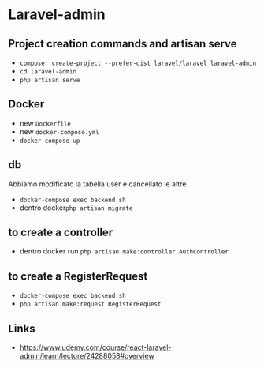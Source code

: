# Laravel-admin

## Project creation commands and artisan serve
+ ```composer create-project --prefer-dist laravel/laravel laravel-admin```
+ ```cd laravel-admin```
+ ```php artisan serve```
## Docker
+ new ```Dockerfile```
+ new ```docker-compose.yml```
+ ```docker-compose up```
## db
Abbiamo modificato la tabella user e cancellato le altre
+ ```docker-compose exec backend sh```
+ dentro docker```php artisan migrate```
## to create a controller
+ dentro docker run ```php artisan make:controller AuthController```
## to create a RegisterRequest
+ ```docker-compose exec backend sh```
+ ```php artisan make:request RegisterRequest```

## Links
+ https://www.udemy.com/course/react-laravel-admin/learn/lecture/24288058#overview
